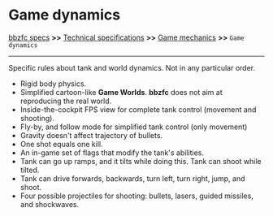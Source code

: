 # Game dynamics

[bbzfc specs](../bbzfc_specs.md) **>>** [Technical specifications](technical_specifications.md) **>>** [Game mechanics](game_mechanics.md) **>>** `Game dynamics`

---

Specific rules about tank and world dynamics. Not in any particular order.

- Rigid body physics.
- Simplified cartoon-like **Game Worlds**. **bbzfc** does not aim at reproducing the real world.
- Inside-the-cockpit FPS view for complete tank control (movement and shooting).
- Fly-by, and follow mode for simplified tank control (only movement)
- Gravity doesn't affect trajectory of bullets.
- One shot equals one kill.
- An in-game set of flags that modify the tank's abilities.
- Tank can go up ramps, and it tilts while doing this. Tank can shoot while tilted.
- Tank can drive forwards, backwards, turn left, turn right, jump, and shoot.
- Four possible projectiles for shooting: bullets, lasers, guided missiles, and shockwaves.
